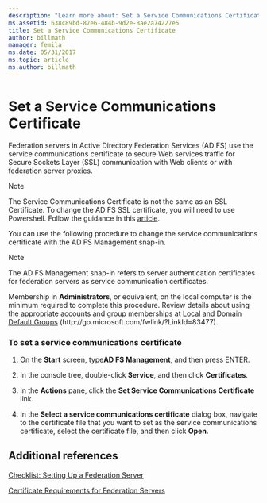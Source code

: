 ```yaml
---
description: "Learn more about: Set a Service Communications Certificate"
ms.assetid: 638c89bd-87e6-484b-9d2e-8ae2a74227e5
title: Set a Service Communications Certificate
author: billmath
manager: femila
ms.date: 05/31/2017
ms.topic: article
ms.author: billmath
---
```


# Set a Service Communications Certificate


Federation servers in Active Directory Federation Services \(AD FS\) use the service communications certificate to secure Web services traffic for Secure Sockets Layer \(SSL\) communication with Web clients or with federation server proxies.

> [!NOTE]
> The Service Communications Certificate is not the same as an SSL Certificate. To change the AD FS SSL certificate, you will need to use Powershell. Follow the guidance in this [article](../operations/manage-ssl-certificates-ad-fs-wap.md).


You can use the following procedure to change the service communications certificate with the AD FS Management snap\-in.

> [!NOTE]
> The AD FS Management snap\-in refers to server authentication certificates for federation servers as service communication certificates.

Membership in **Administrators**, or equivalent, on the local computer is the minimum required to complete this procedure.  Review details about using the appropriate accounts and group memberships at [Local and Domain Default Groups](https://go.microsoft.com/fwlink/?LinkId=83477) \(http:\/\/go.microsoft.com\/fwlink\/?LinkId\=83477\).

### To set a service communications certificate

1.  On the **Start** screen, type**AD FS Management**, and then press ENTER.

2.  In the console tree, double\-click **Service**, and then click **Certificates**.

3.  In the **Actions** pane, click the **Set Service Communications Certificate** link.

4.  In the **Select a service communications certificate** dialog box, navigate to the certificate file that you want to set as the service communications certificate, select the certificate file, and then click **Open**.

## Additional references
[Checklist: Setting Up a Federation Server](Checklist--Setting-Up-a-Federation-Server.md)

[Certificate Requirements for Federation Servers](../design/certificate-requirements-for-federation-servers.md)
